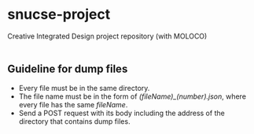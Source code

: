 # snucse-project
Creative Integrated Design project repository (with MOLOCO)
<br/><br/>

## Guideline for dump files
* Every file must be in the same directory.
* The file name must be in the form of _(fileName)\_(number).json_, where every file has the same _fileName_.
* Send a POST request with its body including the address of the directory that contains dump files.